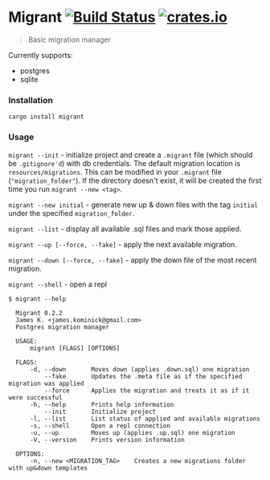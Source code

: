 # Migrant [![Build Status](https://travis-ci.org/jaemk/migrant.svg?branch=master)](https://travis-ci.org/jaemk/migrant) [![crates.io](https://img.shields.io/crates/v/migrant.svg)](https://crates.io/crates/migrant)

> Basic migration manager

Currently supports:
 * postgres
 * sqlite


### Installation

```shell
cargo install migrant
```

### Usage

`migrant --init` - initialize project and create a `.migrant` file (which should be `.gitignore'd`) with db credentials. The default migration location is `resources/migrations`. This can be modified in your `.migrant` file (`"migration_folder"`). If the directory doesn't exist, it will be created the first time you run `migrant --new <tag>`.

`migrant --new initial` - generate new up & down files with the tag `initial` under the specified `migration_folder`.

`migrant --list` - display all available .sql files and mark those applied.

`migrant --up [--force, --fake]` - apply the next available migration.

`migrant --down [--force, --fake]` - apply the down file of the most recent migration.

`migrant --shell` - open a repl

```
$ migrant --help

  Migrant 0.2.2
  James K. <james.kominick@gmail.com>
  Postgres migration manager

  USAGE:
      migrant [FLAGS] [OPTIONS]

  FLAGS:
      -d, --down       Moves down (applies .down.sql) one migration
          --fake       Updates the .meta file as if the specified migration was applied
          --force      Applies the migration and treats it as if it were successful
      -h, --help       Prints help information
          --init       Initialize project
      -l, --list       List status of applied and available migrations
      -s, --shell      Open a repl connection
      -u, --up         Moves up (applies .up.sql) one migration
      -V, --version    Prints version information

  OPTIONS:
      -n, --new <MIGRATION_TAG>    Creates a new migrations folder with up&down templates
```
